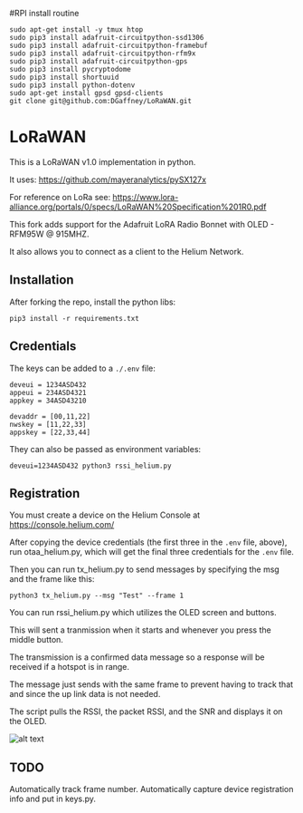 #RPI install routine
```
sudo apt-get install -y tmux htop 
sudo pip3 install adafruit-circuitpython-ssd1306
sudo pip3 install adafruit-circuitpython-framebuf
sudo pip3 install adafruit-circuitpython-rfm9x
sudo pip3 install adafruit-circuitpython-gps
sudo pip3 install pycryptodome
sudo pip3 install shortuuid
sudo pip3 install python-dotenv
sudo apt-get install gpsd gpsd-clients
git clone git@github.com:DGaffney/LoRaWAN.git
```

# LoRaWAN
This is a LoRaWAN v1.0 implementation in python.

It uses: https://github.com/mayeranalytics/pySX127x

For reference on LoRa see: https://www.lora-alliance.org/portals/0/specs/LoRaWAN%20Specification%201R0.pdf

This fork adds support for the Adafruit LoRA Radio Bonnet with OLED - RFM95W @ 915MHZ.

It also allows you to connect as a client to the Helium Network.



## Installation

After forking the repo, install the python libs:

    pip3 install -r requirements.txt

## Credentials

The keys can be added to a `./.env` file:

```
deveui = 1234ASD432
appeui = 234ASD4321
appkey = 34ASD43210

devaddr = [00,11,22]
nwskey = [11,22,33]
appskey = [22,33,44]
```

They can also be passed as environment variables:

```
deveui=1234ASD432 python3 rssi_helium.py
```

## Registration

You must create a device on the Helium Console at https://console.helium.com/

After copying the device credentials (the first three in the `.env` file, above), run otaa_helium.py, which will get the final three credentials for the `.env` file.

Then you can run tx_helium.py to send messages by specifying the msg and the frame like this:

    python3 tx_helium.py --msg "Test" --frame 1

You can run rssi_helium.py which utilizes the OLED screen and buttons.

This will sent a tranmission when it starts and whenever you press the middle button.

The transmission is a confirmed data message so a response will be received if a hotspot is in range.

The message just sends with the same frame to prevent having to track that and since the up link data is not needed.

The script pulls the RSSI, the packet RSSI, and the SNR and displays it on the OLED.

[pi]: pi.jpg "pi"

![alt text][pi]

## TODO
Automatically track frame number. 
Automatically capture device registration info and put in keys.py.
